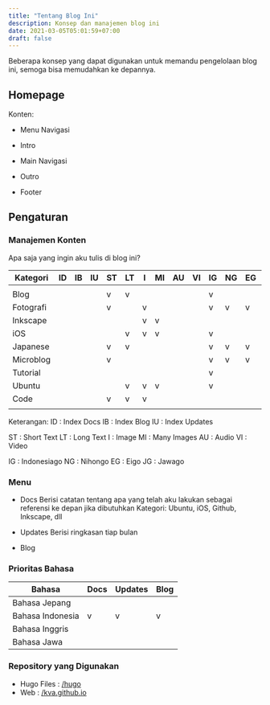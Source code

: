 ```yaml
---
title: "Tentang Blog Ini"
description: Konsep dan manajemen blog ini
date: 2021-03-05T05:01:59+07:00
draft: false
---
```


Beberapa konsep yang dapat digunakan untuk memandu pengelolaan blog ini, semoga bisa memudahkan ke depannya.

## Homepage

Konten:

- Menu Navigasi
- Intro
- Main Navigasi
- Outro

- Footer

## Pengaturan

### Manajemen Konten

Apa saja yang ingin aku tulis di blog ini?


Kategori | ID | IB | IU | ST | LT | I | MI | AU | VI | IG | NG | EG | JG | 
---------|----|----|----|----|----|---|----|----|----|----|----|----|----|
         |    |    |    |    |    |   |    |    |    |    |    |    |    |
Blog     |    |    |    | v  | v  |   |    |    |    | v  |    |    |    |
Fotografi|    |    |    | v  |    | v |    |    |    | v  | v  | v  | v  |
Inkscape |    |    |    |    |    | v | v  |    |    |    |    |    |    |
iOS      |    |    |    |    | v  | v | v  |    |    | v  |    |    |    |
Japanese |    |    |    | v  | v  |   |    |    |    | v  | v  | v  | v  |
Microblog|    |    |    | v  |    |   |    |    |    | v  | v  | v  | v  |
Tutorial |    |    |    |    |    |   |    |    |    | v  |    |    |    |
Ubuntu   |    |    |    |    | v  | v | v  |    |    | v  |    |    |    |
Code     |    |    |    | v  | v  |v  |    |    |    |    |    |    |    |
         |    |    |    |    |    |   |    |    |    |    |    |    |    |

Keterangan:
ID : Index Docs
IB : Index Blog
IU : Index Updates

ST : Short Text
LT : Long Text
I : Image
MI : Many Images
AU : Audio
VI : Video

IG : Indonesiago
NG : Nihongo
EG : Eigo
JG : Jawago

### Menu

- Docs 
Berisi catatan tentang apa yang telah aku lakukan sebagai referensi ke depan jika dibutuhkan
Kategori: Ubuntu, iOS, Github, Inkscape, dll

- Updates
Berisi ringkasan tiap bulan

- Blog


### Prioritas Bahasa

Bahasa | Docs | Updates | Blog
-------|------|---------|-----
Bahasa Jepang   |
Bahasa Indonesia| v | v | v
Bahasa Inggris  |
Bahasa Jawa     |

### Repository yang Digunakan
- Hugo Files : [/hugo](https://github.com/kva/hugo)
- Web : [/kva.github.io](https://github.com/kva/kva.github.io)

